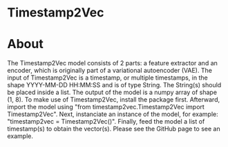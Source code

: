 # Timestamp2Vec

# About
The Timestamp2Vec model consists of 2 parts: a feature extractor and an encoder, which is originally part of a variational autoencoder (VAE). The input of Timestamp2Vec is a timestamp, or multiple timestamps, in the shape YYYY-MM-DD HH:MM:SS and is of type String. The String(s) should be placed inside a list. The output of the model is a numpy array of shape (1, 8). To make use of Timestamp2Vec, install the package first. Afterward, import the model using "from timestamp2vec.Timestamp2Vec import Timestamp2Vec". Next, instanciate an instance of the model, for example: "timestamp2vec = Timestamp2Vec()". Finally, feed the model a list of timestamp(s) to obtain the vector(s). Please see the GitHub page to see an example.